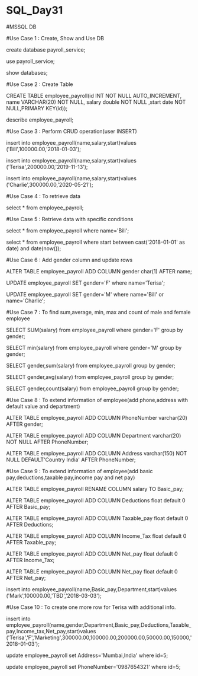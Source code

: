 # SQL_Day31

#MSSQL DB

#Use Case 1 : Create, Show and Use DB

create database payroll_service;

use payroll_service;

show databases;


#Use Case 2 : Create Table

CREATE TABLE employee_payroll(id INT NOT NULL AUTO_INCREMENT, name VARCHAR(20) NOT NULL, salary double NOT NULL ,start date NOT NULL,PRIMARY KEY(id));

describe employee_payroll;


#Use Case 3 : Perform CRUD operation(user INSERT)

insert into employee_payroll(name,salary,start)values ('Bill',100000.00,'2018-01-03');

insert into employee_payroll(name,salary,start)values ('Terisa',200000.00,'2019-11-13');

insert into employee_payroll(name,salary,start)values ('Charlie',300000.00,'2020-05-21');


#Use Case 4 : To retrieve data

select * from employee_payroll;


#Use Case 5 : Retrieve data with specific conditions

select * from employee_payroll where name='Bill';

select * from employee_payroll where start between cast('2018-01-01' as date) and date(now()); 


#Use Case 6 : Add gender column and update rows

ALTER TABLE employee_payroll ADD COLUMN gender char(1) AFTER name;

UPDATE employee_payroll SET gender='F' where name='Terisa';

UPDATE employee_payroll SET gender='M' where name='Bill' or name='Charlie';


#Use Case 7 : To find sum,average, min, max and count of male and female employee

SELECT SUM(salary) from employee_payroll where gender='F' group by gender;

SELECT min(salary) from employee_payroll where gender='M' group by gender;

SELECT gender,sum(salary) from employee_payroll group by gender;

SELECT gender,avg(salary) from employee_payroll group by gender;

SELECT gender,count(salary) from employee_payroll group by gender;


#Use Case 8 : To extend information of employee(add phone,address with default value and department)

ALTER TABLE employee_payroll ADD COLUMN PhoneNumber varchar(20) AFTER gender;

ALTER TABLE employee_payroll ADD COLUMN Department varchar(20) NOT NULL AFTER PhoneNumber;

ALTER TABLE employee_payroll ADD COLUMN Address varchar(150) NOT NULL DEFAULT'Country India' AFTER PhoneNumber;


#Use Case 9 : To extend information of employee(add basic pay,deductions,taxable pay,income pay and net pay)

ALTER TABLE employee_payroll RENAME COLUMN salary TO Basic_pay;

ALTER TABLE employee_payroll ADD COLUMN Deductions float default 0 AFTER Basic_pay;

ALTER TABLE employee_payroll ADD COLUMN Taxable_pay float default 0 AFTER Deductions;

ALTER TABLE employee_payroll ADD COLUMN Income_Tax float default 0 AFTER Taxable_pay;

ALTER TABLE employee_payroll ADD COLUMN Net_pay float default 0 AFTER Income_Tax;

ALTER TABLE employee_payroll ADD COLUMN Net_pay float default 0 AFTER Net_pay;

insert into employee_payroll(name,Basic_pay,Department,start)values ('Mark',100000.00,'TBD','2018-03-03');


#Use Case 10 : To create one more row for Terisa with additional info.

insert into employee_payroll(name,gender,Department,Basic_pay,Deductions,Taxable_pay,Income_tax,Net_pay,start)values ('Terisa','F','Marketing',300000.00,100000.00,200000.00,50000.00,150000,'2018-01-03');

update employee_payroll set Address='Mumbai,India' where id=5;

update employee_payroll set PhoneNumber='0987654321' where id=5;




